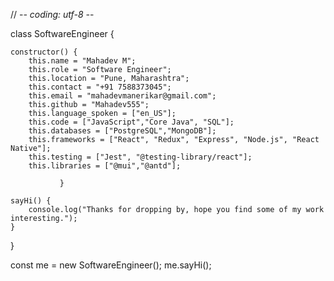 // -*- coding: utf-8 -*-

class SoftwareEngineer {

    constructor() {
        this.name = "Mahadev M";
        this.role = "Software Engineer";
        this.location = "Pune, Maharashtra";
        this.contact = "+91 7588373045";
        this.email = "mahadevmanerikar@gmail.com"; 
        this.github = "Mahadev555"; 
        this.language_spoken = ["en_US"];
        this.code = ["JavaScript","Core Java", "SQL"];
        this.databases = ["PostgreSQL","MongoDB"];
        this.frameworks = ["React", "Redux", "Express", "Node.js", "React Native"];
        this.testing = ["Jest", "@testing-library/react"];
        this.libraries = ["@mui","@antd"];
        
               }

    sayHi() {
        console.log("Thanks for dropping by, hope you find some of my work interesting.");
    }
}

const me = new SoftwareEngineer();
me.sayHi();

